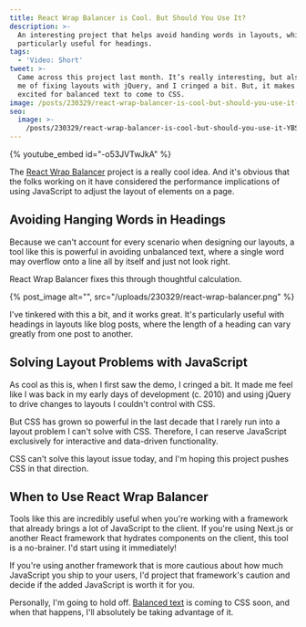 ```yaml
---
title: React Wrap Balancer is Cool. But Should You Use It?
description: >-
  An interesting project that helps avoid handing words in layouts, which is
  particularly useful for headings.
tags:
  - 'Video: Short'
tweet: >-
  Came across this project last month. It’s really interesting, but also reminds
  me of fixing layouts with jQuery, and I cringed a bit. But, it makes me
  excited for balanced text to come to CSS.
image: /posts/230329/react-wrap-balancer-is-cool-but-should-you-use-it-BgV3ISae.png
seo:
  image: >-
    /posts/230329/react-wrap-balancer-is-cool-but-should-you-use-it-YBS8d6Ec--meta.png
---
```


{% youtube_embed id="-o53JVTwJkA" %}

The [React Wrap Balancer](https://react-wrap-balancer.vercel.app/) project is a really cool idea. And it's obvious that the folks working on it have considered the performance implications of using JavaScript to adjust the layout of elements on a page.

## Avoiding Hanging Words in Headings

Because we can't account for every scenario when designing our layouts, a tool like this is powerful in avoiding unbalanced text, where a single word may overflow onto a line all by itself and just not look right.

React Wrap Balancer fixes this through thoughtful calculation.

{% post_image alt="", src="/uploads/230329/react-wrap-balancer.png" %}

I've tinkered with this a bit, and it works great. It's particularly useful with headings in layouts like blog posts, where the length of a heading can vary greatly from one post to another.

## Solving Layout Problems with JavaScript

As cool as this is, when I first saw the demo, I cringed a bit. It made me feel like I was back in my early days of development (c. 2010) and using jQuery to drive changes to layouts I couldn't control with CSS.

But CSS has grown so powerful in the last decade that I rarely run into a layout problem I can't solve with CSS. Therefore, I can reserve JavaScript exclusively for interactive and data-driven functionality.

CSS can't solve this layout issue today, and I'm hoping this project pushes CSS in that direction.

## When to Use React Wrap Balancer

Tools like this are incredibly useful when you're working with a framework that already brings a lot of JavaScript to the client. If you're using Next.js or another React framework that hydrates components on the client, this tool is a no-brainer. I'd start using it immediately!

If you're using another framework that is more cautious about how much JavaScript you ship to your users, I'd project that framework's caution and decide if the added JavaScript is worth it for you.

Personally, I'm going to hold off. [Balanced text](https://www.amitmerchant.com/balanced-text-wrapping-is-coming-to-css/) is coming to CSS soon, and when that happens, I'll absolutely be taking advantage of it.

